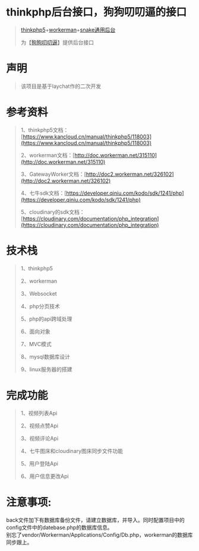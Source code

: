 # thinkphp后台接口，狗狗叨叨逼的接口
>[thinkphp5](https://github.com/top-think/think)+[workerman](https://github.com/walkor/Workerman)+[snake通用后台](https://github.com/nick-bai/snake)
>
>为【[狗狗叨叨逼](https://github.com/lsiten/lsiten-dog)】提供后台接口

# 声明
>该项目是基于laychat作的二次开发

# 参考资料

>1、thinkphp5文档：[https://www.kancloud.cn/manual/thinkphp5/118003](https://www.kancloud.cn/manual/thinkphp5/118003)
>
>2、workerman文档：[http://doc.workerman.net/315110](http://doc.workerman.net/315110)
>
>3、GatewayWorker文档：[http://doc2.workerman.net/326102](http://doc2.workerman.net/326102)
>
>4、七牛sdk文档：[https://developer.qiniu.com/kodo/sdk/1241/php](https://developer.qiniu.com/kodo/sdk/1241/php)
>
>5、cloudinary的sdk文档：[https://cloudinary.com/documentation/php_integration](https://cloudinary.com/documentation/php_integration)

# 技术栈
>1、thinkphp5
>
>2、workerman
>
>3、Websocket
>
>4、php分页技术
>
>5、php的api跨域处理
>
>6、面向对象
>
>7、MVC模式
>
>8、mysql数据库设计
>
>9、linux服务器的搭建

# 完成功能
>1、视频列表Api
>
>2、视频点赞Api
>
>3、视频评论Api
>
>4、七牛图床和cloudinary图床同步文件功能
>
>5、用户登陆Api
>
>6、用户信息更改Api

# 注意事项:  
back文件加下有数据库备份文件，请建立数据库，并导入。同时配置项目中的config文件中的datebase.php的数据库信息。  
别忘了vendor/Workerman/Applications/Config/Db.php，workerman的数据库同步跟上。


